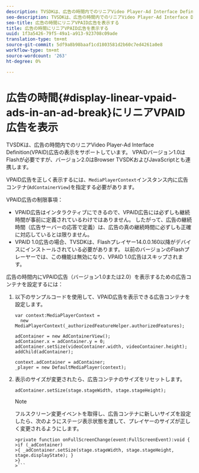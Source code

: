 ```yaml
---
description: TVSDKは、広告の時間内でのリニアVideo Player-Ad Interface Definition(VPAID)広告の表示をサポートしています。 VPAIDバージョン1.0はFlashが必要ですが、バージョン2.0はBrowser TVSDKおよびJavaScriptとも連携します。
seo-description: TVSDKは、広告の時間内でのリニアVideo Player-Ad Interface Definition(VPAID)広告の表示をサポートしています。 VPAIDバージョン1.0はFlashが必要ですが、バージョン2.0はBrowser TVSDKおよびJavaScriptとも連携します。
seo-title: 広告の時間にリニアVPAID広告を表示する
title: 広告の時間にリニアVPAID広告を表示する
uuid: 1f3a5426-79f5-49a1-a913-923708c09ade
translation-type: tm+mt
source-git-commit: 5df9a8b98baaf1cd1803581d2b60c7ed4261a0e8
workflow-type: tm+mt
source-wordcount: '263'
ht-degree: 0%

---
```



# 広告の時間{#display-linear-vpaid-ads-in-an-ad-break}にリニアVPAID広告を表示

TVSDKは、広告の時間内でのリニアVideo Player-Ad Interface Definition(VPAID)広告の表示をサポートしています。 VPAIDバージョン1.0はFlashが必要ですが、バージョン2.0はBrowser TVSDKおよびJavaScriptとも連携します。

VPAID広告を正しく表示するには、`MediaPlayerContext`インスタンス内に広告コンテナ(`AdContainerView`)を指定する必要があります。

VPAID広告の制限事項：

* VPAID広告はインタラクティブにできるので、VPAID広告には必ずしも継続時間が事前に定義されているわけではありません。 したがって、広告の継続時間（広告サーバーの応答で定義）は、広告の真の継続時間に必ずしも正確に対応しているとは限りません。
* VPAID 1.0広告の場合、TVSDKは、Flashプレイヤー14.0.0.160以降がデバイスにインストールされている必要があります。 以前のバージョンのFlashプレーヤーでは、この機能は無効になり、VPAID 1.0広告はスキップされます。

広告の時間内にVPAID広告（バージョン1.0または2.0）を表示するための広告コンテナを設定するには：

1. 以下のサンプルコードを使用して、VPAID広告を表示できる広告コンテナを設定します。

   ```
   var context:MediaPlayerContext =  
     new MediaPlayerContext(_authorizedFeatureHelper.authorizedFeatures); 
   
   adContainer = new AdContainerView(); 
   adContainer.x = adContainer.y = 0; 
   adContainer.setSize(videoContainer.width, videoContainer.height); 
   addChild(adContainer); 
   
   context.adContainer = adContainer; 
   _player = new DefaultMediaPlayer(context);
   ```

1. 表示のサイズが変更されたら、広告コンテナのサイズをリセットします。

   ```
   adContainer.setSize(stage.stageWidth, stage.stageHeight);
   ```

   >[!NOTE]
   >
   >フルスクリーン変更イベントを取得し、広告コンテナに新しいサイズを設定したら、次のようにステージ表示状態を渡して、プレイヤーのサイズが正しく変更されるようにします。
   >
   >
   ```
   >private function onFullScreenChange(event:FullScreenEvent):void { 
   >if (_adContainer) 
   >{ _adContainer.setSize(stage.stageWidth, stage.stageHeight, stage.displayState); } 
   >}
   >```

